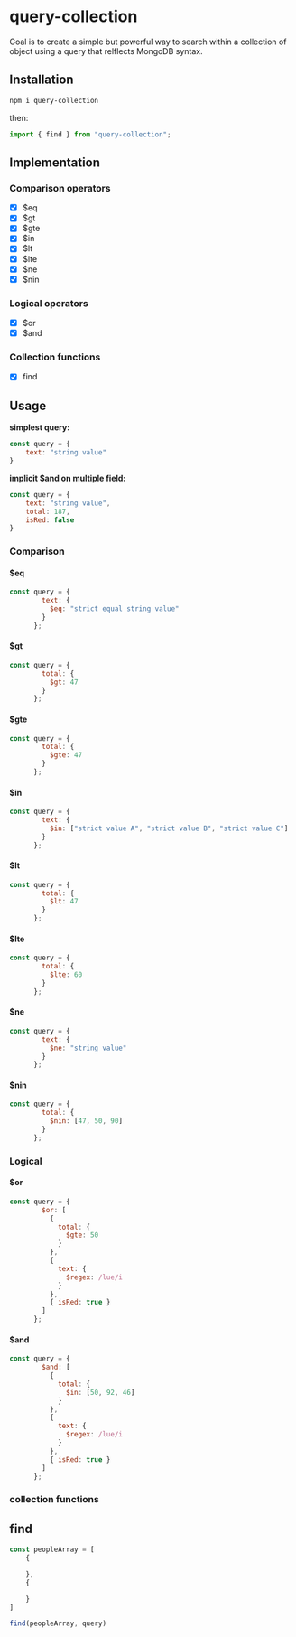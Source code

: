 # query-collection

Goal is to create a simple but powerful way to search within a collection of object using a query that relflects MongoDB syntax.
  
## Installation

```bash
npm i query-collection
```

then:

```javascript
import { find } from "query-collection";
```

## Implementation

### Comparison operators

- [x] $eq
- [x] $gt
- [x] $gte
- [x] $in
- [x] $lt
- [x] $lte
- [x] $ne
- [x] $nin

### Logical operators

- [x] $or
- [x] $and

### Collection functions

- [x] find

## Usage

**simplest query:**

```javascript
const query = {
    text: "string value"
}
```

**implicit $and on multiple field:**

```javascript
const query = {
    text: "string value",
    total: 187,
    isRed: false
}
```

### Comparison

#### $eq

```javascript
const query = {
        text: {
          $eq: "strict equal string value"
        }
      };

```

#### $gt

```javascript
const query = {
        total: {
          $gt: 47
        }
      };

```

#### $gte

```javascript
const query = {
        total: {
          $gte: 47
        }
      };

```

#### $in

```javascript
const query = {
        text: {
          $in: ["strict value A", "strict value B", "strict value C"]
        }
      };

```

#### $lt

```javascript
const query = {
        total: {
          $lt: 47
        }
      };

```

#### $lte

```javascript
const query = {
        total: {
          $lte: 60
        }
      };

```

#### $ne

```javascript
const query = {
        text: {
          $ne: "string value"
        }
      };

```

#### $nin

```javascript
const query = {
        total: {
          $nin: [47, 50, 90]
        }
      };

```

### Logical

#### $or

```javascript
const query = {
        $or: [
          {
            total: {
              $gte: 50
            }
          },
          {
            text: {
              $regex: /lue/i
            }
          },
          { isRed: true }
        ]
      };

```

#### $and

```javascript
const query = {
        $and: [
          {
            total: {
              $in: [50, 92, 46]
            }
          },
          {
            text: {
              $regex: /lue/i
            }
          },
          { isRed: true }
        ]
      };

```

### collection functions

## find

```javascript
const peopleArray = [
    {

    },
    {

    }
]

find(peopleArray, query)
```
